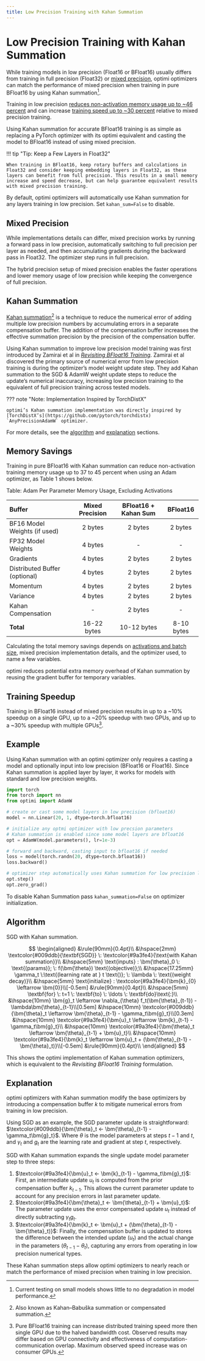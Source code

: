```yaml
---
title: Low Precision Training with Kahan Summation
---
```


# Low Precision Training with Kahan Summation

While training models in low precision (Float16 or BFloat16) usually differs from training in full precision (Float32) or [mixed precision](https://pytorch.org/blog/what-every-user-should-know-about-mixed-precision-training-in-pytorch), optimi optimizers can match the performance of mixed precision when training in pure BFloat16 by using Kahan summation[^1].

Training in low precision [reduces non-activation memory usage up to ~46 percent](#memory-savings) and can increase [training speed up to ~30 percent](#training-speedup) relative to mixed precision training.

Using Kahan summation for accurate BFloat16 training is as simple as replacing a PyTorch optimizer with its optimi equivalent and casting the model to BFloat16 instead of using mixed precision.

!!! tip "Tip: Keep a Few Layers in Float32"

    When training in BFloat16, keep rotary buffers and calculations in Float32 and consider keeping embedding layers in Float32, as these layers can benefit from full precision. This results in a small memory increase and speed decrease, but can help guarantee equivalent results with mixed precision training.

By default, optimi optimizers will automatically use Kahan summation for any layers training in low precision. Set `kahan_sum=False` to disable.

## Mixed Precision

While implementations details can differ, mixed precision works by running a forward pass in low precision, automatically switching to full precision per layer as needed, and then accumulating gradients during the backward pass in Float32. The optimizer step runs in full precision.

The hybrid precision setup of mixed precision enables the faster operations and lower memory usage of low precision while keeping the convergence of full precision.

## Kahan Summation

[Kahan summation](https://en.wikipedia.org/wiki/Kahan_summation_algorithm)[^2] is a technique to reduce the numerical error of adding multiple low precision numbers by accumulating errors in a separate compensation buffer. The addition of the compensation buffer increases the effective summation precision by the precision of the compensation buffer.

Using Kahan summation to improve low precision model training was first introduced by Zamirai et al in [*Revisiting BFloat16 Training*](https://arxiv.org/abs/2010.06192). Zamirai et al discovered the primary source of numerical error from low precision training is during the optimizer’s model weight update step. They add Kahan summation to the SGD & AdamW weight update steps to reduce the update’s numerical inaccuracy, increasing low precision training to the equivalent of full precision training across tested models.

??? note "Note: Implementation Inspired by TorchDistX"

    optimi’s Kahan summation implementation was directly inspired by [TorchDistX’s](https://github.com/pytorch/torchdistx) `AnyPrecisionAdamW` optimizer.

For more details, see the [algorithm](#algorithm) and [explanation](#explanation) sections.

## Memory Savings

Training in pure BFloat16 with Kahan summation can reduce non-activation training memory usage up to 37 to 45 percent when using an Adam optimizer, as Table 1 shows below.

Table: Adam Per Parameter Memory Usage, Excluding Activations

| Buffer | Mixed Precision | BFloat16 + Kahan Sum | BFloat16 |
|:----|:---:|:---:|:---:|
| BF16 Model Weights (if used) | 2 bytes | 2 bytes | 2 bytes |
| FP32 Model Weights | 4 bytes  | - | - |
| Gradients | 4 bytes | 2 bytes | 2 bytes |
| Distributed Buffer (optional) | 4 bytes | 2 bytes | 2 bytes |
| Momentum  | 4 bytes | 2 bytes | 2 bytes |
| Variance  | 4 bytes | 2 bytes | 2 bytes |
| Kahan Compensation | - | 2 bytes | - |
| **Total**  | 16-22 bytes | 10-12 bytes | 8-10 bytes |

Calculating the total memory savings depends on [activations and batch size](https://blog.eleuther.ai/transformer-math/#activations-and-batch-size), mixed precision implementation details, and the optimizer used, to name a few variables.

optimi reduces potential extra memory overhead of Kahan summation by reusing the gradient buffer for temporary variables.

## Training Speedup

Training in BFloat16 instead of mixed precision results in up to a ~10% speedup on a single GPU, up to a ~20% speedup with two GPUs, and up to a ~30% speedup with multiple GPUs[^3].

## Example

Using Kahan summation with an optimi optimizer only requires a casting a model and optionally input into low precision (BFloat16 or Float16). Since Kahan summation is applied layer by layer, it works for models with standard and low precision weights.

```python
import torch
from torch import nn
from optimi import AdamW

# create or cast some model layers in low precision (bfloat16)
model = nn.Linear(20, 1, dtype=torch.bfloat16)

# initialize any optmi optimizer with low precsion parameters
# Kahan summation is enabled since some model layers are bfloat16
opt = AdamW(model.parameters(), lr=1e-3)

# forward and backward, casting input to bfloat16 if needed
loss = model(torch.randn(20, dtype=torch.bfloat16))
loss.backward()

# optimizer step automatically uses Kahan summation for low precision layers
opt.step()
opt.zero_grad()
```

To disable Kahan Summation pass `kahan_summation=False` on optimizer initialization.

## Algorithm

SGD with Kahan summation.

$$
\begin{aligned}
    &\rule{90mm}{0.4pt}\\
    &\hspace{2mm} \textcolor{#009ddb}{\textbf{SGD}} \: \textcolor{#9a3fe4}{\text{with Kahan summation}}\\
    &\hspace{5mm} \text{inputs} : \bm{\theta}_0 \: \text{(params)}; \: f(\bm{\theta}) \text{(objective)};\\
    &\hspace{17.25mm} \gamma_t \:\text{(learning rate at } t \text{)}; \: \lambda \: \text{(weight decay)}\\
    &\hspace{5mm} \text{initialize} : \textcolor{#9a3fe4}{\bm{k}_{0} \leftarrow \bm{0}}\\[-0.5em]
    &\rule{90mm}{0.4pt}\\
    &\hspace{5mm} \textbf{for} \: t=1 \: \textbf{to} \: \ldots \: \textbf{do}\text{:}\\
        &\hspace{10mm} \bm{g}_t \leftarrow \nabla_{\theta} f_t(\bm{\theta}_{t-1}) - \lambda\bm{\theta}_{t-1}\\[0.5em]
        &\hspace{10mm} \textcolor{#009ddb}{\bm{\theta}_t \leftarrow \bm{\theta}_{t-1} - \gamma_t\bm{g}_t}\\[0.3em]
        &\hspace{10mm} \textcolor{#9a3fe4}{\bm{u}_t \leftarrow \bm{k}_{t-1} - \gamma_t\bm{g}_t}\\
        &\hspace{10mm} \textcolor{#9a3fe4}{\bm{\theta}_t \leftarrow \bm{\theta}_{t-1} + \bm{u}_t}\\
        &\hspace{10mm} \textcolor{#9a3fe4}{\bm{k}_t \leftarrow \bm{u}_t + (\bm{\theta}_{t-1} - \bm{\theta}_t)}\\[-0.5em]
    &\rule{90mm}{0.4pt}\\
\end{aligned}
$$

This shows the optimi implementation of Kahan summation optimizers, which is equivalent to the *Revisiting BFloat16 Training* formulation.

## Explanation

optimi optimizers with Kahan summation modify the base optimizers by introducing a compensation buffer $k$ to mitigate numerical errors from training in low precision.

Using SGD as an example, the SGD parameter update is straightforward: $\textcolor{#009ddb}{\bm{\theta}_t ← \bm{\theta}_{t-1} - \gamma_t\bm{g}_t}$. Where $\theta$ is the model parameters at steps $t-1$ and $t$, and $\gamma_t$ and $g_t$ are the learning rate and gradient at step $t$, respectively.

SGD with Kahan summation expands the single update model parameter step to three steps:

1. $\textcolor{#9a3fe4}{\bm{u}_t ← \bm{k}_{t-1} - \gamma_t\bm{g}_t}$: First, an intermediate update $u_t$ is computed from the prior compensation buffer $k_{t-1}$. This allows the current parameter update to account for any precision errors in last parameter update.
2. $\textcolor{#9a3fe4}{\bm{\theta}_t ← \bm{\theta}_{t-1} + \bm{u}_t}$: The parameter update uses the error compensated update $u_t$ instead of directly subtracting $\gamma_t g_t$.
3. $\textcolor{#9a3fe4}{\bm{k}_t ← \bm{u}_t + (\bm{\theta}_{t-1} - \bm{\theta}_t)}$: Finally, the compensation buffer is updated to stores the difference between the intended update ($u_t$) and the actual change in the parameters $(\theta_{t-1} - \theta_t)$, capturing any errors from operating in low precision numerical types.

These Kahan summation steps allow optimi optimizers to nearly reach or match the performance of mixed precision when training in low precision.

[^1]: Current testing on small models shows little to no degradation in model performance.

[^2]: Also known as Kahan–Babuška summation or compensated summation.

[^3]: Pure BFloat16 training can increase distributed training speed more then single GPU due to the halved bandwidth cost. Observed results may differ based on GPU connectivity and effectiveness of computation-communication overlap. Maximum observed speed increase was on consumer GPUs.